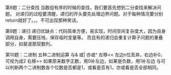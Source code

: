第8题：二分查找
当数组有序的时候的查找，我们要首先想到二分查找来解决问题。
对递归的过程要清醒，递归的开头要先处理边界问题。对于每种情况要分别return就好了。。。不可出现那种笑话。

第9题：递归
递归优缺点：代码简单方便，易实现，时间空间复杂度大，因为自身调用自身，需要压栈，保存临时变量等。
而且有的递归会重复计算子问题的重叠部分，如斐波那契数列。

第10题：二进制
五种二进制运算
与&
或|
亦或^
左移<<	左边n位丢弃，右边补0，可视为成2
右移>>	如果原来数字正数，用0补左边，如果是负数，用1补左边
与可以判断两个二进制数各个位数是否都是1，或看是否有1，亦或看是否全部相同。
